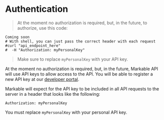 # Authentication

> At the moment no authorization is required, but, in the future, to authorize, use this code:

```shell
Coming soon
# With shell, you can just pass the correct header with each request
#curl "api_endpoint_here"
#  -H "Authorization: myPersonalKey"
```

> Make sure to replace `myPersonalKey` with your API key.

At the moment no authorization is required, but, in the future, Markable API will use API keys to allow access to the API. You will be able to register a new API key at our [developer portal](http://www.markable.us/developers).

Markable will expect for the API key to be included in all API requests to the server in a header that looks like the following:

`Authorization: myPersonalKey`

<aside class="notice">
You must replace <code>myPersonalKey</code> with your personal API key.
</aside>
